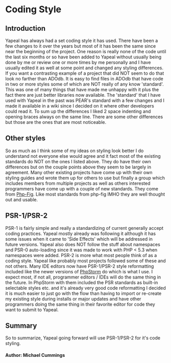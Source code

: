 # Coding Style #

## Introduction ##

Yapeal has always had a set coding style it has used. There have been a few
changes to it over the years but most of it has been the same since near the
beginning of the project. One reason is really none of the code until the last
six months or so have been added to Yapeal without usually being done by me or
review one or more times by me personally and I have usually edited it as well
at some point and changed any styling differences. If you want a contrasting
example of a project that did NOT seem to do that look no farther than ADOdb. It
is easy to find files in ADOdb that have code in two or more styles some of
which are NOT really of any know 'standard'. This was one of many things that
have made me unhappy with it plus the fact there are just better libraries now
available. The 'standard' that I have used with Yapeal in the past was PEAR's
standard with a few changes and I made it available in a wiki since I decided on
it where other developers could read it. To sum up the differences I liked 2
space indenting and opening braces always on the same line. There are some other
differences but those are the ones that are most noticeable.

## Other styles ##

So as much as I think some of my ideas on styling look better I do understand
not everyone else would agree and it fact most of the existing standards do NOT
on the ones I listed above. They do have their own differences but on the couple
points above they seem to be largely in agreement. Many other existing projects
have come up with their own styling guides and wrote them up for others to use
but finally a group which includes members from multiple projects as well as
others interested programmers have come up with a couple of new standards. They
come from [Php-Fig]. Like most standards from php-fig IMHO they are well
thought out and usable.

## PSR-1/PSR-2 ##

PSR-1 is fairly simple and really a standardizing of current generally accept
coding practices. Yapeal mostly already was following it although it has some
issues when it came to 'Side Effects' which will be addressed in future versions.
Yapeal also does NOT follow the stuff about namespaces and PSR-0 auto-loading
since it was made to work with PHP < 5.3 when namespaces were added. PSR-2 is
more what most people think of as a coding style. Yapeal like probably most
projects followed some of these and not others. Many IDE editors now have
PSR-1/PSR-2 style reformatting included like the newer versions of [PhpStorm]
do which is what I use. I expect most, if not all, programmer editors / IDEs
will do the same thing in the future. In PhpStorm with them included the PSR
standards as built-in selectable styles etc. and it's already very good code
reformatting I decided it is much easier to just go with the flow than having to
import or re-create my existing style during installs or major updates and have
other programmers doing the same thing in their favorite editor for code they
want to submit to Yapeal.

## Summary ##

So to summarize, Yapeal going forward will use PSR-1/PSR-2 for it's code styling.

[Php-Fig]: http://www.php-fig.org/
[PhpStorm]: http://www.jetbrains.com/phpstorm/

#### Author: Michael Cummings ####
